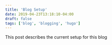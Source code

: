 ```yaml
---
title: 'Blog Setup'
date: 2019-04-23T13:18:10-04:00
draft: false
tags: ['blog', 'blogging', 'hugo']
---
```


This post describes the current setup for this blog
